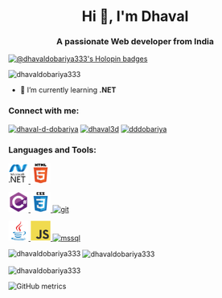<h1 align="center">Hi 👋, I'm Dhaval</h1>
<h3 align="center">A passionate Web developer from India</h3>

[![@dhavaldobariya333's Holopin badges](https://holopin.me/dhavaldobariya333)](https://holopin.io/@dhavaldobariya333)

<p align="left"> <img src="https://komarev.com/ghpvc/?username=dhavaldobariya333&label=Profile%20views&color=0e75b6&style=flat" alt="dhavaldobariya333" /> </p>

- 🌱 I’m currently learning **.NET**

<h3 align="left">Connect with me:</h3>
<p align="left">
<a href="https://linkedin.com/in/dhaval-d-dobariya" target="blank"><img align="center" src="https://raw.githubusercontent.com/rahuldkjain/github-profile-readme-generator/master/src/images/icons/Social/linked-in-alt.svg" alt="dhaval-d-dobariya" height="30" width="40" /></a>
<a href="https://dev.to/dhaval3d" target="blank"><img align="center" src="https://raw.githubusercontent.com/rahuldkjain/github-profile-readme-generator/master/src/images/icons/Social/devto.svg" alt="dhaval3d" height="30" width="40" /></a>
<a href="https://twitter.com/dddobariya" target="blank"><img align="center" src="https://raw.githubusercontent.com/rahuldkjain/github-profile-readme-generator/master/src/images/icons/Social/twitter.svg" alt="dddobariya" height="30" width="40" /></a>
</p>

<h3 align="left">Languages and Tools:</h3>
 <a href="https://dotnet.microsoft.com/" target="_blank" rel="noreferrer"> <img src="https://raw.githubusercontent.com/devicons/devicon/master/icons/dot-net/dot-net-original-wordmark.svg" alt="dotnet" width="40" height="40"/> </a> <a href="https://www.w3.org/html/" target="_blank" rel="noreferrer"> <img src="https://raw.githubusercontent.com/devicons/devicon/master/icons/html5/html5-original-wordmark.svg" alt="html5" width="40" height="40"/> </a> 
<p align="left"> <a href="https://www.w3schools.com/cs/" target="_blank" rel="noreferrer"> 
<img src="https://raw.githubusercontent.com/devicons/devicon/master/icons/csharp/csharp-original.svg" alt="csharp" width="40" height="40"/> </a> 
<a href="https://www.w3schools.com/css/" target="_blank" rel="noreferrer"> <img src="https://raw.githubusercontent.com/devicons/devicon/master/icons/css3/css3-original-wordmark.svg" alt="css3" width="40" height="40"/> </a> <a href="https://git-scm.com/" target="_blank" rel="noreferrer"> <img src="https://www.vectorlogo.zone/logos/git-scm/git-scm-icon.svg" alt="git" width="40" height="40"/> </a> 
  
  <a href="https://www.java.com" target="_blank" rel="noreferrer"> <img src="https://raw.githubusercontent.com/devicons/devicon/master/icons/java/java-original.svg" alt="java" width="40" height="40"/> </a> 
  <a href="https://developer.mozilla.org/en-US/docs/Web/JavaScript" target="_blank" rel="noreferrer"> <img src="https://raw.githubusercontent.com/devicons/devicon/master/icons/javascript/javascript-original.svg" alt="javascript" width="40" height="40"/> </a> 
  <a href="https://www.microsoft.com/en-us/sql-server" target="_blank" rel="noreferrer"> <img src="https://www.svgrepo.com/show/303229/microsoft-sql-server-logo.svg" alt="mssql" width="40" height="40"/> </a> </p>

<p><img align="left" src="https://github-readme-stats.vercel.app/api/top-langs?username=dhavaldobariya333&show_icons=true&locale=en&layout=compact" alt="dhavaldobariya333" /></p>

<p>&nbsp;<img align="center" src="https://github-readme-stats.vercel.app/api?username=dhavaldobariya333&show_icons=true&locale=en" alt="dhavaldobariya333" /></p>

<p><img align="center" src="https://github-readme-streak-stats.herokuapp.com/?user=dhavaldobariya333&" alt="dhavaldobariya333" /></p>

![GitHub metrics](https://metrics.lecoq.io/DhavalDobariya333)  
